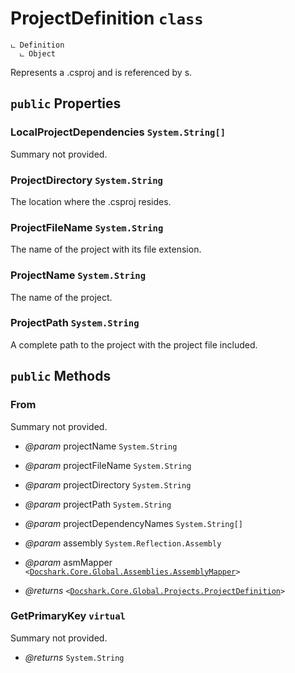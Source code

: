 # ProjectDefinition `class`

```
ட Definition
  ட Object
```

Represents a .csproj and is referenced by <see cref="T:System.Reflection.Metadata.TypeDefinition" />s.

## `public` Properties

### LocalProjectDependencies <code title="comments here">System.String[]</code>

Summary not provided.

### ProjectDirectory <code title="comments here">System.String</code>

The location where the .csproj resides.

### ProjectFileName <code title="comments here">System.String</code>

The name of the project with its file extension.

### ProjectName <code title="comments here">System.String</code>

The name of the project.

### ProjectPath <code title="comments here">System.String</code>

A complete path to the project with the project file included.



## `public` Methods

### From

Summary not provided.

- *@param* projectName <code title="comments here">System.String</code>
- *@param* projectFileName <code title="comments here">System.String</code>
- *@param* projectDirectory <code title="comments here">System.String</code>
- *@param* projectPath <code title="comments here">System.String</code>
- *@param* projectDependencyNames <code title="comments here">System.String[]</code>
- *@param* assembly <code title="comments here">System.Reflection.Assembly</code>
- *@param* asmMapper <code><<a href="./..\Assemblies\AssemblyMapper.md">Docshark.Core.Global.Assemblies.AssemblyMapper</a>></code>

- *@returns* <code><<a href="./ProjectDefinition.md">Docshark.Core.Global.Projects.ProjectDefinition</a>></code>

### GetPrimaryKey `virtual`

Summary not provided.

- *@returns* <code title="comments here">System.String</code>